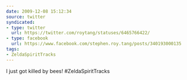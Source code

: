 ```yaml
---
date: 2009-12-08 15:12:34
source: twitter
syndicated:
- type: twitter
  url: https://twitter.com/roytang/statuses/6465766422/
- type: facebook
  url: https://www.facebook.com/stephen.roy.tang/posts/340193000135
tags:
- ZeldaSpiritTracks
---
```


I just got killed by bees! #ZeldaSpiritTracks